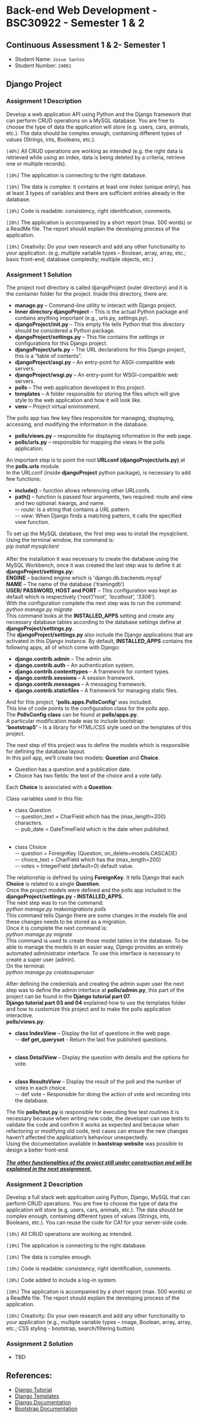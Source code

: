 # Back-end Web Development - BSC30922 - Semester 1 & 2 
## Continuous Assessment 1 & 2- Semester 1

* Student Name: `Josue Santos` 
* Student Number: `24061` 

## Django Project
### Assignment 1 Description
Develop a web application API using Python and the Django framework that can perform CRUD operations on a MySQL database. 
You are free to choose the type of data the application will store (e.g. users, cars, animals, etc.). 
The data should be complex enough, containing different types of values (Strings, ints, Booleans, etc.).

`[40%]`	All CRUD operations are working as intended (e.g. the right data is retrieved while using an index, data is being deleted by a criteria, retrieve one or multiple records).

`[10%]`	The application is connecting to the right database. 

`[10%]`	The data is complex: it contains at least one index (unique entry); has at least 3 types of variables and there are sufficient entries already in the database.

`[10%]` Code is readable: consistency, right identification, comments.

`[20%]`	The application is accompanied by a short report (max. 500 words) or a ReadMe file. The
	report should explain the developing process of the application.

`[10%]`	Creativity: Do your own research and add any other functionality to your application. (e.g.
	multiple variable types – Boolean, array, array, etc.; basic front-end; database
	complexity; multiple objects, etc.)


### Assignment 1 Solution

The project root directory is called djangoProject (outer directory) and it is the container folder for the project. 
Inside this directory, there are:

-	<b>manage.py</b> – Command-line utility to interact with Django project.<br>
-	<b>Inner directory djangoProject</b> – This is the actual Python package and contains anything important (e.g., urls.py, settings.py).<br>
-	<b>djangoProject/__init__.py</b> – This empty file tells Python that this directory should be considered a Python package.<br>
-	<b>djangoProject/settings.py</b> – This file contains the settings or configurations for this Django project.<br>
-	<b>djangoProject/urls.py</b> – The URL declarations for this Django project, this is a “table of contents”.<br>
-	<b>djangoProject/asgi.py</b> – An entry-point for ASGI-compatible web servers.<br>
-	<b>djangoProject/wsgi.py</b> – An entry-point for WSGI-compatible web servers.<br>
-	<b>polls</b> – The web application developed in this project.<br>
-	<b>templates</b> – A folder responsible for storing the files which will give style to the web application and how it will look like.<br>
-	<b>venv</b> – Project virtual environment.

The polls app has few key files responsible for managing, displaying, accessing, and modifying the information in the database.

-	<b>polls/views.py</b> – responsible for displaying information in the web page.<br>
-	<b>polls/urls.py</b> – responsible for mapping the views in the polls application.<br>
	
An important step is to point the root <b>URLconf (djangoProject/urls.py)</b> at the <b>polls.urls</b> module.<br>
In the URLconf (inside <b>djangoProject</b> python package), is necessary to add few functions:<br>
-	<b>include()</b> – function allows referencing other URLconfs.<br>
-	<b>path()</b> – function is passed four arguments, two required: route and view and two optional: kwargs, and name.<br>
--	<i>route:</i> Is a string that contains a URL pattern.<br>
--	<i>view:</i> When Django finds a matching pattern, it calls the specified view function.<br>

To set up the MySQL database, the first step was to install the mysqlclient. <br>
Using the terminal window, the command is:<br>
	<i>pip install mysqlclient</i><br>
<br>After the installation it was necessary to create the database using the MySQL Workbench, 
once it was created the last step was to define it at <b>djangoProject/settings.py:</b><br>
<b>ENGINE</b> – backend engine which is 'django.db.backends.mysql'<br>
<b>NAME</b> – The name of the database (‘trainingdb’)<br>
<b>USER/ PASSWORD, HOST and PORT</b> – This configuration was kept as default which is 
respectively (<i>‘root’/’root’, ‘localhost’, ‘3306’</i>).<br>
With the configuration complete the next step was to run the command:<br>
<i>python manage.py migrate</i><br>
This command looks at the <b>INSTALLED_APPS</b> setting and create any necessary database
tables according to the database settings define at <b>djangoProject/settings.py</b>.<br>
The <b>djangoProject/settings.py</b> also include the Django applications that are activated
in this Django instance. By default, <b>INSTALLED_APPS</b> contains the following apps,
all of which come with Django:<br>
- <b>django.contrib.admin</b> – The admin site. <br>
- <b>django.contrib.auth</b> – An authentication system.<br>
- <b>django.contrib.contenttypes</b> – A framework for content types.<br>
- <b>django.contrib.sessions</b> – A session framework.<br>
- <b>django.contrib.messages</b> – A messaging framework.<br>
- <b>django.contrib.staticfiles</b> – A framework for managing static files.<br>

And for this project, <b>'polls.apps.PollsConfig'</b> was included.<br>
This line of code points to the configuration class for the polls app.<br>
The <b>PollsConfig class</b> can be found at <b>polls/apps.py.</b><br>
A particular modification made was to include bootstrap:<br>
<b>'bootstrap5'</b> – Is a library for HTML/CSS style used on the templates of this project.

The next step of this project was to define the models which is responsible for 
defining the database layout.<br>
In this poll app, we’ll create two models: <b>Question</b> and <b>Choice</b>. <br>
- Question has a question and a publication date.<br>
- Choice has two fields: the text of the choice and a vote tally.<br>

Each <b>Choice</b> is associated with a <b>Question</b>.<br>

Class variables used in this file:<br>
- class Question<br>
-- question_text = CharField which has the (max_length=200) characters.<br>
-- pub_date = DateTimeField which is the date when published.<br><br>

- class Choice<br>
-- question = ForeignKey (Question, on_delete=models.CASCADE)<br>
-- choice_text = CharField which has the (max_length=200) <br>
-- votes = IntegerField (default=0) default value.<br>

The relationship is defined by using <b>ForeignKey</b>.
It tells Django that each <b>Choice</b> is related to a single <b>Question</b>.<br>
Once the project models were defined and the polls app included in the <b>djangoProject/settings.py - INSTALLED_APPS.</b><br> 
The next step was to run the command:<br>
<i>python manage.py makemigrations polls</i><br>
This command tells Django there are some changes in the models file and these changes needs 
to be stored as a migration.<br>
Once it is complete the next command is:<br>
<i>python manage.py migrate<br></i>
This command is used to create those model tables in the database. 
To be able to manage the models in an easier way, Django provides an entirely automated 
administrator interface. To use this interface is necessary to create a super user (admin).<br> 
On the terminal:<br>
<i>python manage.py createsuperuser</i> 
 
After defining the credentials and creating the admin super user the next step was to 
define the admin interface at <b>polls/admin.py</b>, this part of the project can be found 
in the <b>Django tutorial part 07</b>.<br>
<b>Django tutorial part 03 and 04</b> explained how to use the templates folder and how to 
customize this project and to make the polls application interactive.<br>
<b>polls/views.py</b>:<br>
- <b>class IndexView</b> – Display the list of questions in the web page.<br>
-- <b>def get_queryset</b> - Return the last five published questions.<br><br>
- <b>class DetailView</b> – Display the question with details and the options for vote.<br><br>

- <b>class ResultsView</b> – Display the result of the poll and the number of votes in each choice.<br>
-- def vote – Responsible for doing the action of vote and recording into the database.<br>

The file <b>polls/test.py</b> is responsible for executing few test routines it is necessary because when writing new code, 
the developer can use tests to validate the code and confirm it works as expected and 
because when refactoring or modifying old code, test cases can ensure the new changes 
haven’t affected the application’s behaviour unexpectedly.<br>
Using the documentation available in <b>bootstrap website</b> was possible to design a 
better front-end.<br><br>
<i><u><b>The other functionalities of the project still under construction and will be explained in the next assignment.</b></i></u>


### Assignment 2 Description
Develop a full stack web application using Python, Django, MySQL that can perform CRUD operations. 
You are free to choose the type of data the application will store (e.g. users, cars, animals, etc.). 
The data should be complex enough, containing different types of values (Strings, ints, Booleans, etc.). 
You can reuse the code for CA1 for your server-side code.

`[10%]`	All CRUD operations are working as intended.

`[10%]`	The application is connecting to the right database.

`[10%]`	The data is complex enough.

`[10%]`	Code is readable: consistency, right identification, comments.

`[20%]`	Code added to include a log-in system.

`[20%]`	The application is accompanied by a short report (max. 500 words) or a ReadMe file. The
	report should explain the developing process of the application.

`[20%]`	Creativity: Do your own research and add any other functionality to your application (e.g., multiple variable types – image, Boolean, array, array, etc.; CSS styling - bootstrap,
	search/filtering button)
	

### Assignment 2 Solution

* TBD

## References:
- [ Django Tutorial ](https://docs.djangoproject.com/en/4.1/intro/tutorial01/)
- [ Django Templates ](https://docs.djangoproject.com/en/4.1/topics/templates/)
- [ Django Documentation ](https://docs.djangoproject.com/en/4.1/)
- [ Bootstrap Documentation ](https://mdbootstrap.com/)
